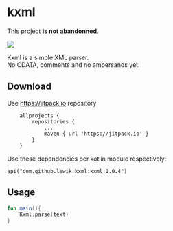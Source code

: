 # kxml

This project **is not abandonned**.

[![](https://jitpack.io/v/lewik/kxml.svg)](https://jitpack.io/#lewik/kxml)

Kxml is a simple XML parser.  
No CDATA, comments and no ampersands yet.
                                      
                                      
## Download
Use https://jitpack.io repository
```
	allprojects {
		repositories {
			...
			maven { url 'https://jitpack.io' }
		}
	}
```
Use these dependencies per kotlin module respectively:
```
api("com.github.lewik.kxml:kxml:0.0.4")
```

## Usage                                              
```kotlin
fun main(){
    Kxml.parse(text)
}
```
